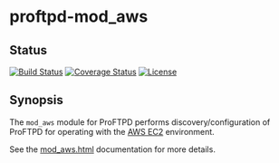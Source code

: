 proftpd-mod_aws
===============

Status
------
[![Build Status](https://travis-ci.org/Castaglia/proftpd-mod_aws.svg?branch=master)](https://travis-ci.org/Castaglia/proftpd-mod_aws)
[![Coverage Status](https://coveralls.io/repos/github/Castaglia/proftpd-mod_aws/badge.svg?branch=master)](https://coveralls.io/github/Castaglia/proftpd-mod_aws?branch=master)
[![License](https://img.shields.io/badge/license-GPL-brightgreen.svg)](https://img.shields.io/badge/license-GPL-brightgreen.svg)

Synopsis
--------
The `mod_aws` module for ProFTPD performs discovery/configuration of ProFTPD
for operating with the [AWS EC2](https://aws.amazon.com/ec2/) environment.

See the [mod_aws.html](https://htmlpreview.github.io/?https://github.com/Castaglia/proftpd-mod_aws/blob/master/mod_aws.html) documentation for more details.
